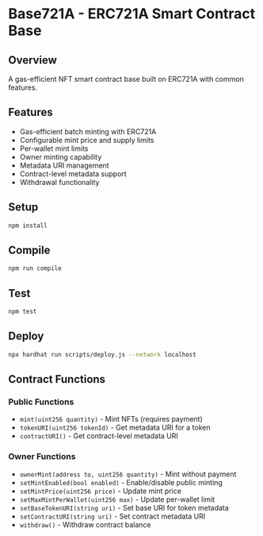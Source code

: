 # Base721A - ERC721A Smart Contract Base

## Overview
A gas-efficient NFT smart contract base built on ERC721A with common features.

## Features
- Gas-efficient batch minting with ERC721A
- Configurable mint price and supply limits
- Per-wallet mint limits
- Owner minting capability
- Metadata URI management
- Contract-level metadata support
- Withdrawal functionality

## Setup
```bash
npm install
```

## Compile
```bash
npm run compile
```

## Test
```bash
npm test
```

## Deploy
```bash
npx hardhat run scripts/deploy.js --network localhost
```

## Contract Functions

### Public Functions
- `mint(uint256 quantity)` - Mint NFTs (requires payment)
- `tokenURI(uint256 tokenId)` - Get metadata URI for a token
- `contractURI()` - Get contract-level metadata URI

### Owner Functions
- `ownerMint(address to, uint256 quantity)` - Mint without payment
- `setMintEnabled(bool enabled)` - Enable/disable public minting
- `setMintPrice(uint256 price)` - Update mint price
- `setMaxMintPerWallet(uint256 max)` - Update per-wallet limit
- `setBaseTokenURI(string uri)` - Set base URI for token metadata
- `setContractURI(string uri)` - Set contract metadata URI
- `withdraw()` - Withdraw contract balance